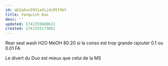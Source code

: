 ```yaml
---
id: qb2q4vx5931adijds95fdbt
title: Vanquish Duo
desc: ''
updated: 1741355680613
created: 1741355173862
---
```



Rear seal wash H2O MeOH 80:20
si la conso est trop grande rajouter 0.1 ou 0.01 FA

Le divert du Duo est mieux que celui de la MS


